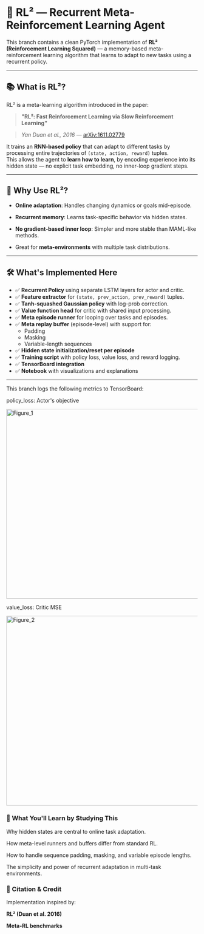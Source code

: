 # 🔁 RL² — Recurrent Meta-Reinforcement Learning Agent

This branch contains a clean PyTorch implementation of **RL² (Reinforcement Learning Squared)** — a memory-based meta-reinforcement learning algorithm that learns to adapt to new tasks using a recurrent policy.

---

## 📚 What is RL²?

RL² is a meta-learning algorithm introduced in the paper:

> **"RL²: Fast Reinforcement Learning via Slow Reinforcement Learning"**

> *Yan Duan et al., 2016* — [arXiv:1611.02779](https://arxiv.org/abs/1611.02779)

It trains an **RNN-based policy** that can adapt to different tasks by processing entire trajectories of `(state, action, reward)` tuples.  
This allows the agent to **learn how to learn**, by encoding experience into its hidden state — no explicit task embedding, no inner-loop gradient steps.

---

## 🧠 Why Use RL²?

- **Online adaptation**: Handles changing dynamics or goals mid-episode.
  
- **Recurrent memory**: Learns task-specific behavior via hidden states.
  
- **No gradient-based inner loop**: Simpler and more stable than MAML-like methods.
  
- Great for **meta-environments** with multiple task distributions.

---

## 🛠️ What's Implemented Here

- ✅ **Recurrent Policy** using separate LSTM layers for actor and critic.
- ✅ **Feature extractor** for `(state, prev_action, prev_reward)` tuples.
- ✅ **Tanh-squashed Gaussian policy** with log-prob correction.
- ✅ **Value function head** for critic with shared input processing.
- ✅ **Meta episode runner** for looping over tasks and episodes.
- ✅ **Meta replay buffer** (episode-level) with support for:
  - Padding
  - Masking
  - Variable-length sequences
- ✅ **Hidden state initialization/reset per episode**
- ✅ **Training script** with policy loss, value loss, and reward logging.
- ✅ **TensorBoard integration**
- ✅ **Notebook** with visualizations and explanations

---

This branch logs the following metrics to TensorBoard:

policy_loss: Actor's objective

<img width="800" height="500" alt="Figure_1" src="https://github.com/user-attachments/assets/2df84e24-c55a-4582-bdd5-c6ecdf82c3d6" />


value_loss: Critic MSE

<img width="800" height="500" alt="Figure_2" src="https://github.com/user-attachments/assets/97bc8745-b417-44da-b6d4-a89c4c98055f" />

### 🧠 What You'll Learn by Studying This

Why hidden states are central to online task adaptation.

How meta-level runners and buffers differ from standard RL.

How to handle sequence padding, masking, and variable episode lengths.

The simplicity and power of recurrent adaptation in multi-task environments.

### 📎 Citation & Credit

Implementation inspired by:

**RL² (Duan et al. 2016)**

**Meta-RL benchmarks**
